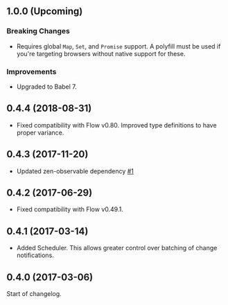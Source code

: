 ## 1.0.0 (Upcoming)

### Breaking Changes
* Requires global `Map`, `Set`, and `Promise` support. A polyfill must be used if you're
  targeting browsers without native support for these.

### Improvements
* Upgraded to Babel 7.

## 0.4.4 (2018-08-31)

* Fixed compatibility with Flow v0.80. Improved type definitions to have proper variance.

## 0.4.3 (2017-11-20)

* Updated zen-observable dependency [#1](https://github.com/StreakYC/live-set/pull/1)

## 0.4.2 (2017-06-29)

* Fixed compatibility with Flow v0.49.1.

## 0.4.1 (2017-03-14)

* Added Scheduler. This allows greater control over batching of change notifications.

## 0.4.0 (2017-03-06)

Start of changelog.
